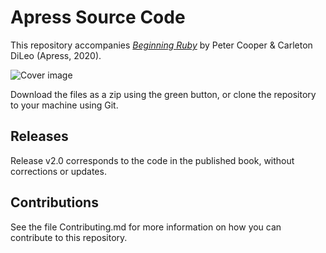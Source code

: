 # Apress Source Code

This repository accompanies [*Beginning Ruby*](http://www.apress.com/9781484212790) by Peter Cooper & Carleton DiLeo (Apress, 2020).

![Cover image](9781484212790.jpg)

Download the files as a zip using the green button, or clone the repository to your machine using Git.

## Releases

Release v2.0 corresponds to the code in the published book, without corrections or updates.

## Contributions

See the file Contributing.md for more information on how you can contribute to this repository.
